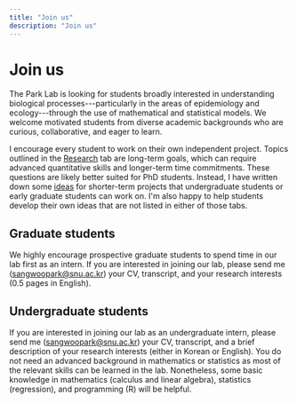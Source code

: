 ```yaml
---
title: "Join us"
description: "Join us"
---
```


# Join us

The Park Lab is looking for students broadly interested in understanding biological processes---particularly in the areas of epidemiology and ecology---through the use of mathematical and statistical models. We welcome motivated students from diverse academic backgrounds who are curious, collaborative, and eager to learn.

I encourage every student to work on their own independent project. Topics outlined in the [Research](https://parklab-snu.github.io/research/) tab are long-term goals, which can require advanced quantitative skills and longer-term time commitments. These questions are likely better suited for PhD students. Instead, I have written down some [ideas](https://parklab-snu.github.io/ideas) for shorter-term projects that undergraduate students or early graduate students can work on. I'm also happy to help students develop their own ideas that are not listed in either of those tabs.

## Graduate students

We highly encourage prospective graduate students to spend time in our lab first as an intern. If you are interested in joining our lab, please send me (sangwoopark@snu.ac.kr) your CV, transcript, and your research interests (0.5 pages in English).

## Undergraduate students

If you are interested in joining our lab as an undergraduate intern, please send me (sangwoopark@snu.ac.kr) your CV, transcript, and a brief description of your research interests (either in Korean or English). You do not need an advanced background in mathematics or statistics as most of the relevant skills can be learned in the lab. Nonetheless, some basic knowledge in mathematics (calculus and linear algebra), statistics (regression), and programming (R) will be helpful.
